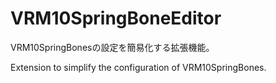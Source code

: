 # VRM10SpringBoneEditor
 VRM10SpringBonesの設定を簡易化する拡張機能。
 
 Extension to simplify the configuration of VRM10SpringBones.
